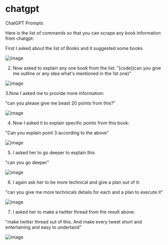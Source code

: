 # chatgpt
ChatGPT Prompts


Here is the list of commands so that you can scrape any book information from chatgpt:

First I asked about the list of Books and it suggested some books

![image](https://user-images.githubusercontent.com/18091939/210236167-8402f18b-c9ac-412f-a8e3-9f0f5d721347.png)

2. Now asked to explain any one book from the list:
 "[code](can you give me outline or any idea what's mentioned in the 1st one)"
 
 ![image](https://user-images.githubusercontent.com/18091939/210236294-db6bcc98-67a8-4e63-82cb-c4f33dadcb4f.png)

3.Now I asked me to provide more information:

"can you please give me beast 20 points from this?"

![image](https://user-images.githubusercontent.com/18091939/210236362-73c14ee4-4670-4afc-8ddb-94370ec1b01f.png)

4. Now I asked it to explain specific points from this book:

"Can you explain point 3 according to the above"

![image](https://user-images.githubusercontent.com/18091939/210236507-eab6f60f-0b26-4908-9d4c-e4af96866564.png)

5. I asked her to go deeper to explain this

"can you go deeper"

![image](https://user-images.githubusercontent.com/18091939/210236713-5b0151a8-9bcd-4aac-a9d7-9f70b1193842.png)

6. I again ask her to be more technical and give a plan out of it:

"can you give me more technicals details for  each and a plan to execute it"

![image](https://user-images.githubusercontent.com/18091939/210236899-83fd4d60-3fe6-4fc3-880a-cc849c054dde.png)

7. I asked her to make a twitter  thread from the result above:

"make twitter thread out of this. And make every tweet short and entertaining and easy to undertand"

![image](https://user-images.githubusercontent.com/18091939/210237092-f1f2de3d-29c7-4c5a-9bdb-7a5aefe6535a.png)
